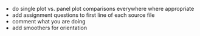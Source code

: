 - do single plot vs. panel plot comparisons everywhere where appropriate
- add assignment questions to first line of each source file
- comment what you are doing
- add smoothers for orientation
